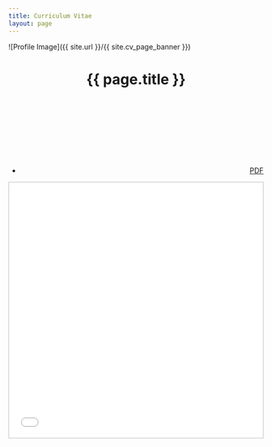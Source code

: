 ```yaml
---
title: Curriculum Vitae
layout: page
---
```

<style>
img { width: 80%; margin: 0 auto; display: block; }
.embed-responsive {
    position: relative;
    display: block;
    height: 0;
    padding: 0;
    overflow: hidden;
}
.embed-responsive-item {
    position: absolute;
    top: 0;
    left: 0;
    bottom: 0;
    height: 100%;
    width: 100%;
    border: 0;
}
</style>

![Profile Image]({{ site.url }}/{{ site.cv_page_banner }})

<center><h1>{{ page.title }}</h1></center>

<nav class="nav" style="position: relative; text-align: right;">
    <ul class="list">
        <li class="item">
            <svg style="position: relative; top: 10px" class="icon icon-download">
                <use xlink:href="#icon-download"></use>
            </svg>&nbsp;<a href="{{ site.cv_download_url }}" title="Download CV in PDF format">PDF</a>
        </li>
    </ul>
</nav>

<div id="cv-embed" class="embed-responsive" style="padding-bottom: 100%; border: 1px silver solid;">
    <iframe class="embed-responsive-item" src="{{ site.cv_embed_url }}"></iframe>
</div>
